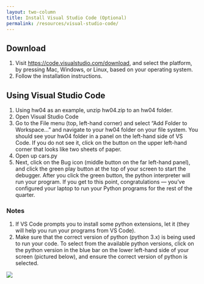```yaml
---
layout: two-column
title: Install Visual Studio Code (Optional)
permalink: /resources/visual-studio-code/
---
```


## Download
1. Visit <a href="https://code.visualstudio.com/download" target="_blank">https://code.visualstudio.com/download</a>, and select the platform, by pressing Mac, Windows, or Linux, based on your operating system.
2. Follow the installation instructions.

## Using Visual Studio Code
1. Using hw04 as an example, unzip hw04.zip to an hw04 folder. 
1. Open Visual Studio Code
1. Go to the File menu (top, left-hand corner) and select “Add Folder to Workspace...” and navigate to your hw04 folder on your file system. You should see your hw04 folder in a panel on the left-hand side of VS Code. If you do not see it, click on the button on the upper left-hand corner that looks like two sheets of paper.
1. Open up cars.py
1. Next, click on the Bug icon (middle button on the far left-hand panel), and click the green play button at the top of your screen to start the debugger. After you click the green button, the python interpreter will run your program. If you get to this point, congratulations — you’ve configured your laptop to run your Python programs for the rest of the quarter.

### Notes
1. If VS Code prompts you to install some python extensions, let it (they will help you run your programs from VS Code).
2. Make sure that the correct version of python (python 3.x) is being used to run your code. To select from the available python versions, click on the python version in the blue bar on the lower left-hand side of your screen (pictured below), and ensure the correct version of python is selected.

<img class="large frame" src="/spring2022/assets/images/resources/vs-code.png" />


